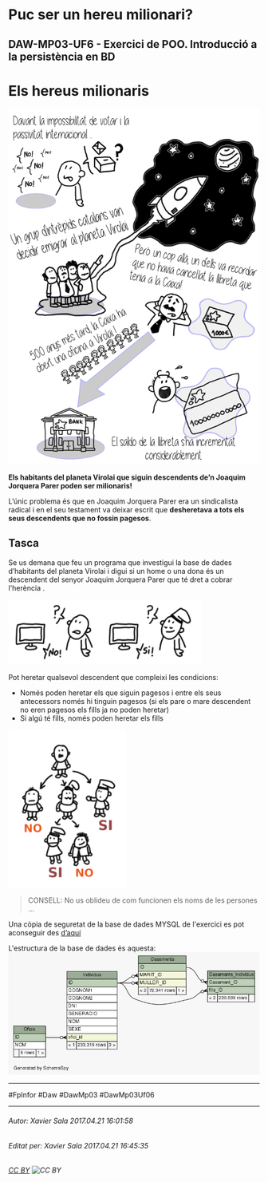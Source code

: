 # Puc ser un hereu milionari?
## DAW-MP03-UF6 - Exercici de POO. Introducció a la persistència en BD
Els hereus milionaris
========================
![Introducció](https://github.com/utrescu/utrescu.github.io/blob/master/images/families0.png?raw=true "Intrucció")

**Els habitants del planeta Virolai que siguin descendents de’n Joaquim Jorquera Parer poden ser milionaris!**

L’únic problema és que en Joaquim Jorquera Parer era un sindicalista radical i en el seu testament va deixar escrit que **desheretava a tots els seus descendents que no fossin pagesos**.

Tasca
---------
Se us demana que feu un programa que investigui la base de dades d’habitants del planeta Virolai i digui si un home o una dona és un descendent del senyor Joaquim Jorquera Parer que té dret a cobrar l'herència . 

![Si o no](https://raw.githubusercontent.com/utrescu/utrescu.github.io/master/images/families1.png "si o no")

Pot heretar qualsevol descendent que compleixi les condicions: 

* Només poden heretar els que siguin pagesos i entre els seus antecessors només hi tinguin pagesos (si els pare o mare descendent no eren pagesos els fills ja no poden heretar)
* Si algú té fills, només poden heretar els fills

![Els pares no](https://raw.githubusercontent.com/utrescu/utrescu.github.io/master/images/families2.png "Els pares no hereten")

> CONSELL: No us oblideu de com funcionen els noms de les persones … 

Una còpia de seguretat de la base de dades MYSQL de l'exercici es pot aconseguir des [d’aquí](https://drive.google.com/file/d/0B1USLpQ7TipGWExkdVVJaHNNZHM/view?usp=sharing)

L'estructura de la base de dades és aquesta: 
![Estructura BDD](https://raw.githubusercontent.com/utrescu/utrescu.github.io/master/images/families.png "Estructura BDD")

---

#FpInfor #Daw #DawMp03 #DawMp03Uf06

---

###### Autor: Xavier Sala 2017.04.21 16:01:58
###### Editat per: Xavier Sala 2017.04.21 16:45:35
###### [CC BY](https://creativecommons.org/licenses/by/4.0/) ![CC BY](https://licensebuttons.net/l/by/3.0/80x15.png)
